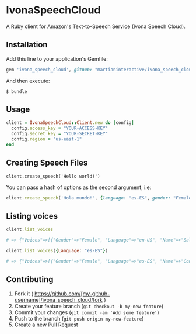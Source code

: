 # IvonaSpeechCloud

A Ruby client for Amazon's Text-to-Speech Service (Ivona Speech Cloud).

## Installation

Add this line to your application's Gemfile:

```ruby
gem 'ivona_speech_cloud', github: "martianinteractive/ivona_speech_cloud"
```

And then execute:

    $ bundle

## Usage

```ruby
client = IvonaSpeechCloud::Client.new do |config|
  config.access_key = "YOUR-ACCESS-KEY"
  config.secret_key = "YOUR-SECRET-KEY"
  config.region = "us-east-1"
end
```

## Creating Speech Files

```
client.create_speech('Hello world!')
```

You can pass a hash of options as the second argument, i.e:

```ruby
client.create_speech('Hola mundo!', {language: "es-ES", gender: "Female", voice_name: "Conchita"})
```

## Listing voices

```ruby
client.list_voices

# => {"Voices"=>[{"Gender"=>"Female", "Language"=>"en-US", "Name"=>"Salli"},... ]}

client.list_voices({Language: "es-ES"})

# => {"Voices"=>[{"Gender"=>"Female", "Language"=>"es-ES", "Name"=>"Conchita"}, {"Gender"=>"Male", "Language"=>"es-ES", "Name"=>"Enrique"}]}
```

## Contributing

1. Fork it ( https://github.com/[my-github-username]/ivona_speech_cloud/fork )
2. Create your feature branch (`git checkout -b my-new-feature`)
3. Commit your changes (`git commit -am 'Add some feature'`)
4. Push to the branch (`git push origin my-new-feature`)
5. Create a new Pull Request
